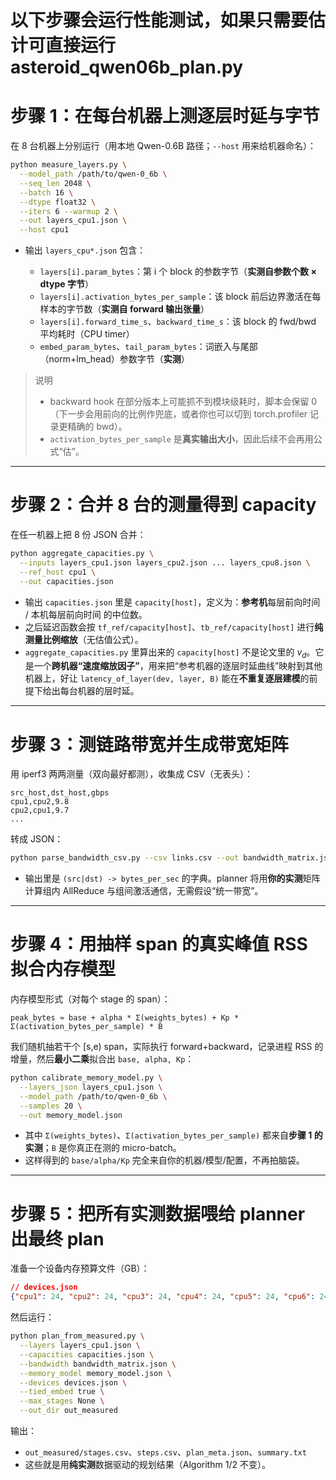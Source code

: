 # 以下步骤会运行性能测试，如果只需要估计可直接运行asteroid_qwen06b_plan.py

# 步骤 1：在每台机器上测逐层时延与字节

在 8 台机器上分别运行（用本地 Qwen-0.6B 路径；`--host` 用来给机器命名）：

```bash
python measure_layers.py \
  --model_path /path/to/qwen-0_6b \
  --seq_len 2048 \
  --batch 16 \
  --dtype float32 \
  --iters 6 --warmup 2 \
  --out layers_cpu1.json \
  --host cpu1
```

* 输出 `layers_cpu*.json` 包含：

  * `layers[i].param_bytes`：第 i 个 block 的参数字节（**实测自参数个数 × dtype 字节**）
  * `layers[i].activation_bytes_per_sample`：该 block 前后边界激活在每样本的字节数（**实测自 forward 输出张量**）
  * `layers[i].forward_time_s`、`backward_time_s`：该 block 的 fwd/bwd 平均耗时（CPU timer）
  * `embed_param_bytes`、`tail_param_bytes`：词嵌入与尾部（norm+lm\_head）参数字节（**实测**）

> 说明
>
> * backward hook 在部分版本上可能抓不到模块级耗时，脚本会保留 0（下一步会用前向的比例作兜底，或者你也可以切到 torch.profiler 记录更精确的 bwd）。
> * `activation_bytes_per_sample` 是**真实输出大小**，因此后续不会再用公式“估”。

---

# 步骤 2：合并 8 台的测量得到 capacity

在任一机器上把 8 份 JSON 合并：

```bash
python aggregate_capacities.py \
  --inputs layers_cpu1.json layers_cpu2.json ... layers_cpu8.json \
  --ref_host cpu1 \
  --out capacities.json
```

* 输出 `capacities.json` 里是 `capacity[host]`，定义为：**参考机**每层前向时间 / 本机每层前向时间 的中位数。
* 之后延迟函数会按 `tf_ref/capacity[host]`、`tb_ref/capacity[host]` 进行**纯测量比例缩放**（无估值公式）。
* `aggregate_capacities.py` 里算出来的 `capacity[host]` 不是论文里的 $v_d$。它是一个**跨机器“速度缩放因子”**，用来把“参考机器的逐层时延曲线”映射到其他机器上，好让 `latency_of_layer(dev, layer, B)` 能在**不重复逐层建模**的前提下给出每台机器的层时延。

---

# 步骤 3：测链路带宽并生成带宽矩阵

用 iperf3 两两测量（双向最好都测），收集成 CSV（无表头）：

```
src_host,dst_host,gbps
cpu1,cpu2,9.8
cpu2,cpu1,9.7
...
```

转成 JSON：

```bash
python parse_bandwidth_csv.py --csv links.csv --out bandwidth_matrix.json
```

* 输出里是 `(src|dst) -> bytes_per_sec` 的字典。planner 将用**你的实测**矩阵计算组内 AllReduce 与组间激活通信，无需假设“统一带宽”。

---

# 步骤 4：用抽样 span 的真实峰值 RSS 拟合内存模型

内存模型形式（对每个 stage 的 span）：

```
peak_bytes ≈ base + alpha * Σ(weights_bytes) + Kp * Σ(activation_bytes_per_sample) * B
```

我们随机抽若干个 \[s,e) span，实际执行 forward+backward，记录进程 RSS 的增量，然后**最小二乘**拟合出 `base, alpha, Kp`：

```bash
python calibrate_memory_model.py \
  --layers_json layers_cpu1.json \
  --model_path /path/to/qwen-0_6b \
  --samples 20 \
  --out memory_model.json
```

* 其中 `Σ(weights_bytes)`、`Σ(activation_bytes_per_sample)` 都来自**步骤 1 的实测**；`B` 是你真正在测的 micro-batch。
* 这样得到的 `base/alpha/Kp` 完全来自你的机器/模型/配置，不再拍脑袋。

---

# 步骤 5：把所有实测数据喂给 planner 出最终 plan

准备一个设备内存预算文件（GB）：

```json
// devices.json
{"cpu1": 24, "cpu2": 24, "cpu3": 24, "cpu4": 24, "cpu5": 24, "cpu6": 24, "cpu7": 24, "cpu8": 24}
```

然后运行：

```bash
python plan_from_measured.py \
  --layers layers_cpu1.json \
  --capacities capacities.json \
  --bandwidth bandwidth_matrix.json \
  --memory_model memory_model.json \
  --devices devices.json \
  --tied_embed true \
  --max_stages None \
  --out_dir out_measured
```

输出：

* `out_measured/stages.csv`、`steps.csv`、`plan_meta.json`、`summary.txt`
* 这些就是用**纯实测**数据驱动的规划结果（Algorithm 1/2 不变）。

